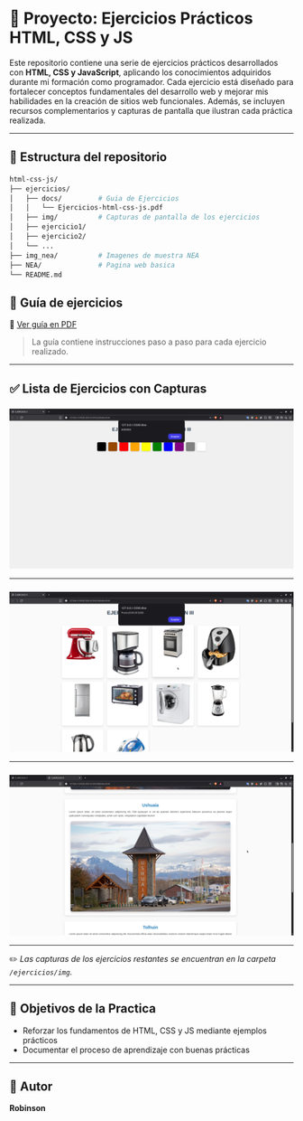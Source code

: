 # 📘 Proyecto: Ejercicios Prácticos HTML, CSS y JS

Este repositorio contiene una serie de ejercicios prácticos desarrollados con **HTML, CSS y JavaScript**, aplicando los conocimientos adquiridos durante mi formación como programador. Cada ejercicio está diseñado para fortalecer conceptos fundamentales del desarrollo web y mejorar mis habilidades en la creación de sitios web funcionales.
Además, se incluyen recursos complementarios y capturas de pantalla que ilustran cada práctica realizada.

---

## 📁 Estructura del repositorio
```bash
html-css-js/
├── ejercicios/
│   ├── docs/         # Guia de Ejercicios
│   │   └── Ejercicios-html-css-js.pdf
│   ├── img/          # Capturas de pantalla de los ejercicios
│   ├── ejercicio1/
│   ├── ejercicio2/
│   └── ...
├── img_nea/          # Imagenes de muestra NEA
├── NEA/              # Pagina web basica
└── README.md
```
## 📄 Guía de ejercicios

📘 [Ver guía en PDF](./ejercicios/docs/Ejercicios-html-css-js.pdf)

> La guía contiene instrucciones paso a paso para cada ejercicio realizado.

---

## ✅ Lista de Ejercicios con Capturas

### 

![Captura del ejercicio 1](./ejercicios/img/17-13-24.png)

---

### 


![Captura del ejercicio 2](./ejercicios/img/17-14-10.png)

---

### 

![Captura del ejercicio 3](./ejercicios/img/17-15-51.png)

---

✏️ *Las capturas de los ejercicios restantes se encuentran en la carpeta `/ejercicios/img`.*

---

## 🚀 Objetivos de la Practica

- Reforzar los fundamentos de HTML, CSS y JS mediante ejemplos prácticos  
- Documentar el proceso de aprendizaje con buenas prácticas  

---

## 🙌 Autor

**Robinson**  
